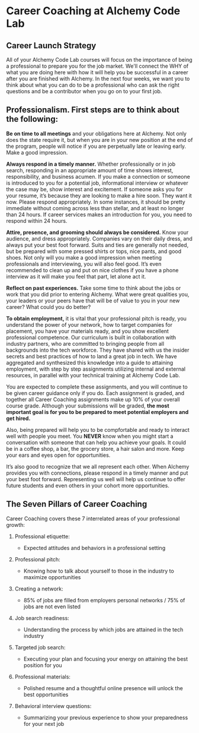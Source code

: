 
# Career Coaching at Alchemy Code Lab

## Career Launch Strategy
All of your Alchemy Code Lab courses will focus on the importance of being a professional to prepare you for the job market. We'll connect the WHY of what you are doing here with how it will help you be successful in a career after you are finished with Alchemy. In the next four weeks, we want you to think about what you can do to be a professional who can ask the right questions and be a contributor when you go on to your first job.

## Professionalism. First steps are to think about the following: 
**Be on time to all meetings** and your obligations here at Alchemy. Not only does the state require it, but when you are in your new position at the end of the program, people will notice if you are perpetually late or leaving early. Make a good impression.

**Always respond in a timely manner.** Whether professionally or in job search, responding in an appropriate amount of time shows interest, responsibility, and business acumen. If you make a connection or someone is introduced to you for a potential job, informational interview or whatever the case may be, show interest and excitement. If someone asks you for your resume, it’s because they are looking to make a hire soon. They want it now. Please respond appropriately. In some instances, it should be pretty immediate without coming across less than stellar, and at least no longer than 24 hours. If career services makes an introduction for you, you need to respond within 24 hours.

**Attire, presence, and grooming should always be considered.** Know your audience, and dress appropriately. Companies vary on their daily dress, and always put your best foot forward. Suits and ties are generally not needed, but be prepared with some pressed shirts or tops, nice pants, and good shoes. Not only will you make a good impression when meeting professionals and interviewing, you will also feel good. It’s even recommended to clean up and put on nice clothes if you have a phone interview as it will make you feel that part, let alone act it.

**Reflect on past experiences.** Take some time to think about the jobs or work that you did prior to entering Alchemy. What were great qualities you, your leaders or your peers have that will be of value to you in your new career? What could you do better?

**To obtain employment,** it is vital that your professional pitch is ready, you understand the power of your network, how to target companies for placement, you have your materials ready, and you show excellent professional competence. Our curriculum is built in collaboration with industry partners, who are committed to bringing people from all backgrounds into the tech workforce. They have shared with us the insider secrets and best practices of how to land a great job in tech. We have aggregated and synthesized this knowledge into a guide to attaining employment, with step by step assignments utilizing internal and external resources, in parallel with your technical training at Alchemy Code Lab.

You are expected to complete these assignments, and you will continue to be given career guidance only if you do. Each assignment is graded, and together all Career Coaching assignments make up 10% of your overall course grade. Although your submissions will be graded, **the most important goal is for you to be prepared to meet potential employers and get hired.** 

Also, being prepared will help you to be compfortable and ready to interact well with people you meet. You **NEVER** know when you might start a conversation with someone that can help you achieve your goals. It could be in a coffee shop, a bar, the grocery store, a hair salon and more. Keep your ears and eyes open for opportunities.

It’s also good to recognize that we all represent each other. When Alchemy provides you with connections, please respond in a timely manner and put your best foot forward. Representing us well will help us continue to offer future students and even others in your cohort more opportunities.


## The Seven Pillars of Career Coaching 

Career Coaching covers these 7 interrelated areas of your professional growth:

1. Professional etiquette:
    - Expected attitudes and behaviors in a professional setting

1. Professional pitch:
    - Knowing how to talk about yourself to those in the industry to maximize opportunities

1. Creating a network:
    - 85% of jobs are filled from employers personal networks / 75% of jobs are not even listed

1. Job search readiness:
    - Understanding the process by which jobs are attained in the tech industry

1. Targeted job search:
    - Executing your plan and focusing your energy on attaining the best position for you

1. Professional materials:
    - Polished resume and a thoughtful online presence will unlock the best opportunities

1. Behavioral interview questions:
    - Summarizing your previous experience to show your preparedness for your next job

